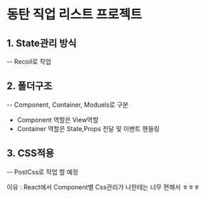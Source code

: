 # 동탄 직업 리스트 프로젝트

## 1. State관리 방식
-- Recoil로 작업
## 2. 폴더구조

-- Component, Container, Moduels로 구분 
  - Component 역할은 View역할
  - Container 역할은 State,Props 전달 및 이벤트 헨들링

## 3. CSS적용

-- PostCss로 작업 할 예정 

이유 : React에서 Component별 Css관리가 나한테는 너무 편해서 ㅎㅎㅎ
